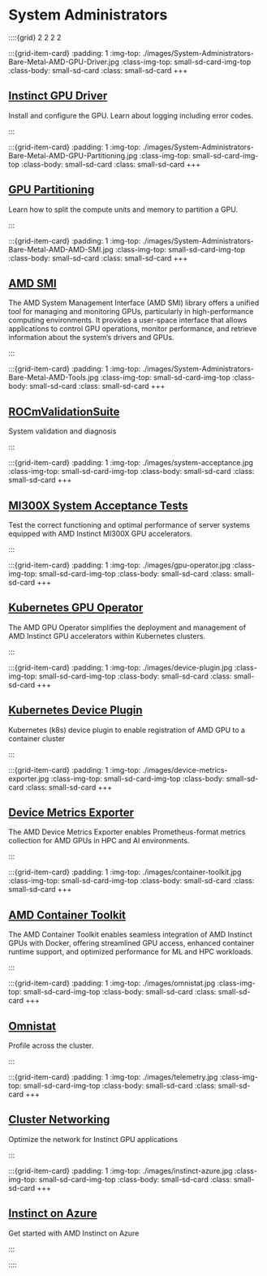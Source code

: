 # System Administrators

::::{grid} 2 2 2 2

:::{grid-item-card}
:padding: 1
:img-top: ./images/System-Administrators-Bare-Metal-AMD-GPU-Driver.jpg
:class-img-top: small-sd-card-img-top
:class-body: small-sd-card
:class: small-sd-card
+++
<a href="https://instinct.docs.amd.com/projects/amdgpu-docs/en/latest/" class="card-header-link">
  <h2 class="card-header">Instinct GPU Driver</h2>
</a>
<p class="paragraph">Install and configure the GPU. Learn about logging including error codes.</p>
:::

:::{grid-item-card}
:padding: 1
:img-top: ./images/System-Administrators-Bare-Metal-AMD-GPU-Partitioning.jpg
:class-img-top: small-sd-card-img-top
:class-body: small-sd-card
:class: small-sd-card
+++
<a href="https://rocm.blogs.amd.com/software-tools-optimization/compute-memory-modes/README.html" class="card-header-link">
  <h2 class="card-header">GPU Partitioning</h2>
</a>
<p class="paragraph">Learn how to split the compute units and memory to partition a GPU.</p>
:::

:::{grid-item-card}
:padding: 1
:img-top: ./images/System-Administrators-Bare-Metal-AMD-AMD-SMI.jpg
:class-img-top: small-sd-card-img-top
:class-body: small-sd-card
:class: small-sd-card
+++
<a href="https://rocm.docs.amd.com/projects/amdsmi/en/latest/" class="card-header-link">
  <h2 class="card-header">AMD SMI</h2>
</a>
<p class="paragraph">The AMD System Management Interface (AMD SMI) library offers a unified tool for managing and monitoring GPUs, particularly in high-performance computing environments. It provides a user-space interface that allows applications to control GPU operations, monitor performance, and retrieve information about the system’s drivers and GPUs.</p>
:::

:::{grid-item-card}
:padding: 1
:img-top: ./images/System-Administrators-Bare-Metal-AMD-Tools.jpg
:class-img-top: small-sd-card-img-top
:class-body: small-sd-card
:class: small-sd-card
+++
<a href="https://rocm.docs.amd.com/projects/ROCmValidationSuite/en/latest/" class="card-header-link">
  <h2 class="card-header">ROCmValidationSuite</h2>
</a>
<p class="paragraph">System validation and diagnosis</p>
:::

:::{grid-item-card}
:padding: 1
:img-top: ./images/system-acceptance.jpg
:class-img-top: small-sd-card-img-top
:class-body: small-sd-card
:class: small-sd-card
+++
<a href="https://instinct.docs.amd.com/projects/system-acceptance/en/latest/" class="card-header-link">
  <h2 class="card-header">MI300X System Acceptance Tests</h2>
</a>
<p class="paragraph"> Test the correct functioning and optimal performance of server systems equipped with AMD Instinct MI300X GPU accelerators.</p>
:::

:::{grid-item-card}
:padding: 1
:img-top: ./images/gpu-operator.jpg
:class-img-top: small-sd-card-img-top
:class-body: small-sd-card
:class: small-sd-card
+++
<a href="https://instinct.docs.amd.com/projects/gpu-operator/en/latest/" class="card-header-link">
  <h2 class="card-header">Kubernetes GPU Operator</h2>
</a>
<p class="paragraph">The AMD GPU Operator simplifies the deployment and management of AMD Instinct GPU accelerators within Kubernetes clusters.</p>
:::

:::{grid-item-card}
:padding: 1
:img-top: ./images/device-plugin.jpg
:class-img-top: small-sd-card-img-top
:class-body: small-sd-card
:class: small-sd-card
+++
<a href="https://instinct.docs.amd.com/projects/k8s-device-plugin/en/latest/" class="card-header-link">
  <h2 class="card-header">Kubernetes Device Plugin</h2>
</a>
<p class="paragraph">Kubernetes (k8s) device plugin to enable registration of AMD GPU to a container cluster</p>
:::

:::{grid-item-card}
:padding: 1
:img-top: ./images/device-metrics-exporter.jpg
:class-img-top: small-sd-card-img-top
:class-body: small-sd-card
:class: small-sd-card
+++
<a href="https://instinct.docs.amd.com/projects/device-metrics-exporter/en/latest/" class="card-header-link">
  <h2 class="card-header">Device Metrics Exporter</h2>
</a>
<p class="paragraph">The AMD Device Metrics Exporter enables Prometheus-format metrics collection for AMD GPUs in HPC and AI environments. </p>
:::

:::{grid-item-card}
:padding: 1
:img-top: ./images/container-toolkit.jpg
:class-img-top: small-sd-card-img-top
:class-body: small-sd-card
:class: small-sd-card
+++
<a href="https://instinct.docs.amd.com/projects/advanced-micro-devices-container-toolkit/en/latest/" class="card-header-link">
  <h2 class="card-header">AMD Container Toolkit</h2>
</a>
<p class="paragraph">The AMD Container Toolkit enables seamless integration of AMD Instinct GPUs with Docker, offering streamlined GPU access, enhanced container runtime support, and optimized performance for ML and HPC workloads.</p>
:::

:::{grid-item-card}
:padding: 1
:img-top: ./images/omnistat.jpg
:class-img-top: small-sd-card-img-top
:class-body: small-sd-card
:class: small-sd-card
+++
<a href="https://amdresearch.github.io/omnistat/" class="card-header-link">
  <h2 class="card-header">Omnistat</h2>
</a>
<p class="paragraph">Profile across the cluster.</p>
:::

:::{grid-item-card}
:padding: 1
:img-top: ./images/telemetry.jpg
:class-img-top: small-sd-card-img-top
:class-body: small-sd-card
:class: small-sd-card
+++
<a href="https://instinct.docs.amd.com/projects/gpu-cluster-networking/en/latest/" class="card-header-link">
  <h2 class="card-header">Cluster Networking</h2>
</a>
<p class="paragraph">Optimize the network for Instinct GPU applications </p>
:::

:::{grid-item-card}
:padding: 1
:img-top: ./images/instinct-azure.jpg
:class-img-top: small-sd-card-img-top
:class-body: small-sd-card
:class: small-sd-card
+++
<a href="https://instinct.docs.amd.com/projects/instinct-azure/latest/" class="card-header-link">
  <h2 class="card-header">Instinct on Azure</h2>
</a>
<p class="paragraph">Get started with AMD Instinct on Azure</p>
:::

::::
